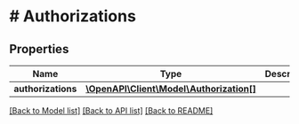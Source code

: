 # # Authorizations

## Properties

Name | Type | Description | Notes
------------ | ------------- | ------------- | -------------
**authorizations** | [**\OpenAPI\Client\Model\Authorization[]**](Authorization.md) |  | [optional]

[[Back to Model list]](../../README.md#models) [[Back to API list]](../../README.md#endpoints) [[Back to README]](../../README.md)

